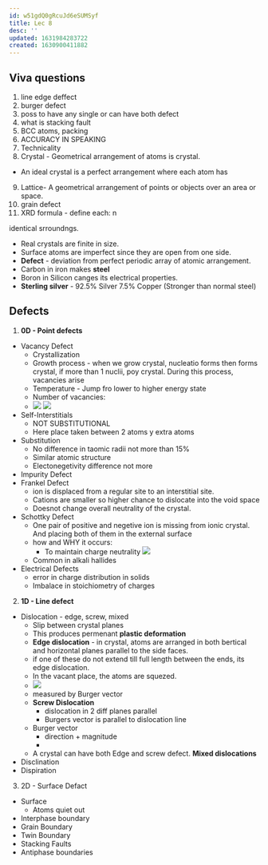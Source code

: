 ```yaml
---
id: w51gdQ0gRcuJd6eSUMSyf
title: Lec 8
desc: ''
updated: 1631984283722
created: 1630900411882
---
```

## Viva questions
1. line edge deffect
2. burger defect
3. poss to have any single or can have both defect
4. what is stacking fault
5. BCC atoms, packing
6. ACCURACY IN SPEAKING
7. Technicality
8. Crystal - Geometrical arrangement of atoms is crystal.
* An ideal crystal is a perfect arrangement where each atom has
9. Lattice- A geometrical arrangement of points or objects over an area or space.
10. grain defect
11. XRD formula - define each: n

 identical srroundngs.
* Real crystals are finite in size.
* Surface atoms are imperfect since they are open from one side.
* **Defect** - deviation from perfect periodic array of atomic arrangement.
*  Carbon in iron makes **steel**
* Boron in Silicon canges its electrical properties.
* **Sterling silver** - 92.5% Silver 7.5% Copper (Stronger than normal steel)
## Defects
1. **0D - Point defects**
* Vacancy Defect
    * Crystallization
    * Growth process - when we grow crystal, nucleatio   forms then forms crystal, if more than 1 nuclii, poy crystal. During this process, vacancies arise
    * Temperature - Jump fro lower to higher energy state
    * Number of vacancies: 
     * ![](/assets/images/2021-09-18-17-35-51.png)
     ![](/assets/images/2021-09-18-17-53-18.png)
* Self-Interstitials
    * NOT SUBSTITUTIONAL
    * Here place taken between 2 atoms y extra atoms
* Substitution
    * No difference in taomic radii not more than 15%
    * Similar atomic structure
    * Electonegetivity difference not more
* Impurity Defect
* Frankel Defect
    * ion is displaced from a regular site to an interstitial site.
    * Cations are smaller so higher chance to dislocate into the void space
    * Doesnot change overall neutrality of the crystal.
* Schottky Defect
    * One pair of positive and negetive ion is missing from ionic crystal. And placing both of them in the external surface
    * how and WHY it occurs: 
        * To maintain charge neutrality
        ![](/assets/images/2021-09-18-18-05-42.png)
    * Common in alkali hallides
* Electrical Defects
    * error in charge distribution in solids 
    * Imbalace in stoichiometry of charges
2. **1D - Line defect**
* Dislocation - edge, screw, mixed
    * Slip between crystal planes
    * This produces permenant **plastic deformation**
    * **Edge dislocation** - in crystal, atoms are arranged in both bertical and horizontal planes parallel to the side faces.
    * if one of these do not extend till full length between the ends, its edge dislocation.
    * In the vacant place, the atoms are 
    squezed.
    * ![](/assets/images/2021-09-18-19-00-44.png)
    * measured by Burger vector
    * **Screw Dislocation** 
        * dislocation in 2 diff planes parallel
        * Burgers vector is parallel to dislocation line
    * Burger vector 
        * direction + magnitude
        * 
    * A crystal can have both Edge and screw defect. **Mixed dislocations**
* Disclination
* Dispiration
3. 2D - Surface Defact
* Surface
    * Atoms quiet out 
* Interphase boundary
* Grain Boundary
* Twin Boundary
* Stacking Faults
* Antiphase boundaries